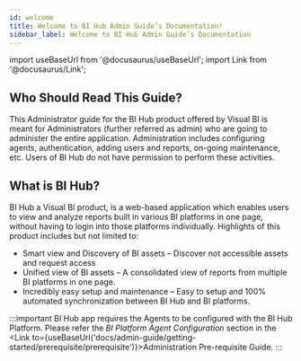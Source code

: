 ```yaml
---
id: welcome
title: Welcome to BI Hub Admin Guide’s Documentation!
sidebar_label: Welcome to BI Hub Admin Guide’s Documentation
---
```


import useBaseUrl from '@docusaurus/useBaseUrl';
import Link from '@docusaurus/Link';

## Who Should Read This Guide?

This Administrator guide for the BI Hub product offered by Visual BI is meant for Administrators (further referred as admin) who are going to administer the entire application.
Administration includes configuring agents, authentication, adding users and reports, on-going maintenance, etc. 
Users of BI Hub do not have permission to perform these activities.

## What is BI Hub?

BI Hub a Visual BI product, is a web-based application which enables users to view and analyze reports built in various BI platforms in one page, without having to login into those platforms individually. Highlights of this product includes but not limited to:

* Smart view and Discovery of BI assets – Discover not accessible assets and request access
* Unified view of BI assets – A consolidated view of reports from multiple BI platforms in one page.
* Incredibly easy setup and maintenance – Easy to setup and 100% automated synchronization between BI Hub and BI platforms.

:::important
BI Hub app requires the Agents to be configured with the BI Hub Platform. Please refer the *BI Platform Agent Configuration* section in the <Link to={useBaseUrl('docs/admin-guide/getting-started/prerequisite/prerequisite')}>Administration Pre-requisite Guide</Link>.
:::